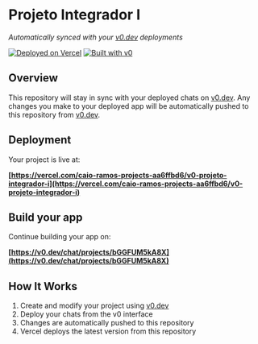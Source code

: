 # Projeto Integrador I

*Automatically synced with your [v0.dev](https://v0.dev) deployments*

[![Deployed on Vercel](https://img.shields.io/badge/Deployed%20on-Vercel-black?style=for-the-badge&logo=vercel)](https://vercel.com/caio-ramos-projects-aa6ffbd6/v0-projeto-integrador-i)
[![Built with v0](https://img.shields.io/badge/Built%20with-v0.dev-black?style=for-the-badge)](https://v0.dev/chat/projects/bGGFUM5kA8X)

## Overview

This repository will stay in sync with your deployed chats on [v0.dev](https://v0.dev).
Any changes you make to your deployed app will be automatically pushed to this repository from [v0.dev](https://v0.dev).

## Deployment

Your project is live at:

**[https://vercel.com/caio-ramos-projects-aa6ffbd6/v0-projeto-integrador-i](https://vercel.com/caio-ramos-projects-aa6ffbd6/v0-projeto-integrador-i)**

## Build your app

Continue building your app on:

**[https://v0.dev/chat/projects/bGGFUM5kA8X](https://v0.dev/chat/projects/bGGFUM5kA8X)**

## How It Works

1. Create and modify your project using [v0.dev](https://v0.dev)
2. Deploy your chats from the v0 interface
3. Changes are automatically pushed to this repository
4. Vercel deploys the latest version from this repository